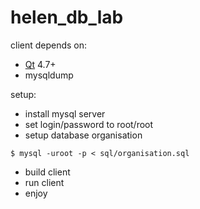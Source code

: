 helen_db_lab
============
client depends on:
 * [Qt](http://qt.gitorious.org) 4.7+
 * mysqldump

setup:
 * install mysql server
 * set login/password to root/root
 * setup database organisation
```
$ mysql -uroot -p < sql/organisation.sql
```
 * build client
 * run client
 * enjoy
